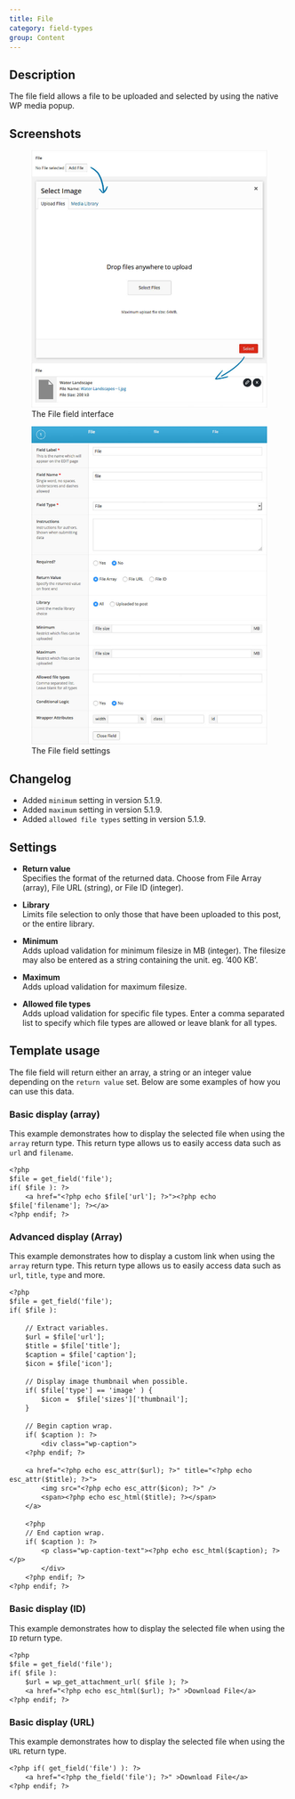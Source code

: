 ```yaml
---
title: File
category: field-types
group: Content
---
```


## Description
The file field allows a file to be uploaded and selected by using the native WP media popup.

## Screenshots
<div class="gallery">
	<figure>
		<a href="https://raw.githubusercontent.com/AdvancedCustomFields/docs/master/assets/acf-file-field-interface.jpg">
			<img src="https://raw.githubusercontent.com/AdvancedCustomFields/docs/master/assets/acf-file-field-interface.jpg" alt="A file field that allows you to upload and select a file" />
		</a>
		<figcaption>The File field interface</figcaption>
	</figure>
	<figure>
		<a href="https://raw.githubusercontent.com/AdvancedCustomFields/docs/master/assets/acf-file-field-settings.jpg">
			<img src="https://raw.githubusercontent.com/AdvancedCustomFields/docs/master/assets/acf-file-field-settings.jpg" alt="The list of File field settings shown when setting up a File field" />
		</a>
		<figcaption>The File field settings</figcaption>
	</figure>
</div>

## Changelog
- Added `minimum` setting in version 5.1.9.
- Added `maximum` setting in version 5.1.9.
- Added `allowed file types` setting in version 5.1.9.

## Settings
- **Return value**  
  Specifies the format of the returned data. Choose from File Array (array), File URL (string), or File ID (integer).
  
- **Library**  
  Limits file selection to only those that have been uploaded to this post, or the entire library.
  
- **Minimum**  
  Adds upload validation for minimum filesize in MB (integer). The filesize may also be entered as a string containing the unit. eg. ’400 KB’.
  
- **Maximum**  
  Adds upload validation for maximum filesize.
  
- **Allowed file types**  
  Adds upload validation for specific file types. Enter a comma separated list to specify which file types are allowed or leave blank for all types.

## Template usage
The file field will return either an array, a string or an integer value depending on the `return value` set. Below are some examples of how you can use this data.

### Basic display (array)
This example demonstrates how to display the selected file when using the `array` return type. This return type allows us to easily access data such as `url` and `filename`.

```
<?php
$file = get_field('file');
if( $file ): ?>
	<a href="<?php echo $file['url']; ?>"><?php echo $file['filename']; ?></a>
<?php endif; ?>
```

### Advanced display (Array)
This example demonstrates how to display a custom link when using the `array` return type. This return type allows us to easily access data such as `url`, `title`, `type` and more.

```
<?php
$file = get_field('file');
if( $file ):
	
	// Extract variables.
	$url = $file['url'];
	$title = $file['title'];
	$caption = $file['caption'];
	$icon = $file['icon'];

	// Display image thumbnail when possible.
	if( $file['type'] == 'image' ) {
		$icon =  $file['sizes']['thumbnail'];
	}
	
	// Begin caption wrap.
	if( $caption ): ?>
		<div class="wp-caption">
	<?php endif; ?>

	<a href="<?php echo esc_attr($url); ?>" title="<?php echo esc_attr($title); ?>">
		<img src="<?php echo esc_attr($icon); ?>" />
		<span><?php echo esc_html($title); ?></span>
	</a>
	
	<?php 
	// End caption wrap.
	if( $caption ): ?>
		<p class="wp-caption-text"><?php echo esc_html($caption); ?></p>
		</div>
	<?php endif; ?>
<?php endif; ?>
```

### Basic display (ID)
This example demonstrates how to display the selected file when using the `ID` return type.

```
<?php
$file = get_field('file');
if( $file ):
	$url = wp_get_attachment_url( $file ); ?>
	<a href="<?php echo esc_html($url); ?>" >Download File</a>
<?php endif; ?>
```

### Basic display (URL)
This example demonstrates how to display the selected file when using the `URL` return type.
```
<?php if( get_field('file') ): ?>
	<a href="<?php the_field('file'); ?>" >Download File</a>
<?php endif; ?>
```
